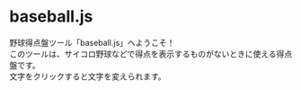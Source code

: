 # baseball.js

  野球得点盤ツール「baseball.js」へようこそ！<br>
  このツールは、サイコロ野球などで得点を表示するものがないときに使える得点盤です。<br>
  文字をクリックすると文字を変えられます。<br>
  
  
  
